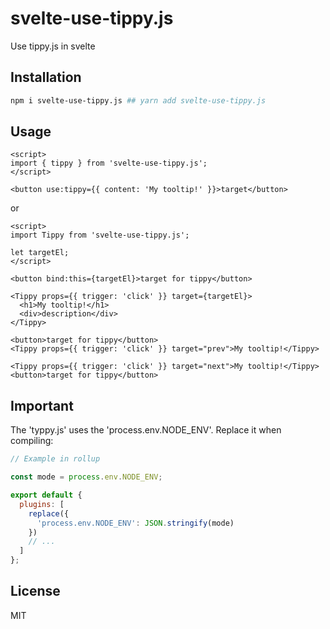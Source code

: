 # svelte-use-tippy.js

Use tippy.js in svelte

## Installation

```bash
npm i svelte-use-tippy.js ## yarn add svelte-use-tippy.js
```

## Usage

```svelte
<script>
import { tippy } from 'svelte-use-tippy.js';
</script>

<button use:tippy={{ content: 'My tooltip!' }}>target</button>
```

or

```svelte
<script>
import Tippy from 'svelte-use-tippy.js';

let targetEl;
</script>

<button bind:this={targetEl}>target for tippy</button>

<Tippy props={{ trigger: 'click' }} target={targetEl}>
  <h1>My tooltip!</h1>
  <div>description</div>
</Tippy>
```

```svelte
<button>target for tippy</button>
<Tippy props={{ trigger: 'click' }} target="prev">My tooltip!</Tippy>
```

```svelte
<Tippy props={{ trigger: 'click' }} target="next">My tooltip!</Tippy>
<button>target for tippy</button>
```

## Important

The 'typpy.js' uses the 'process.env.NODE_ENV'. Replace it when compiling:

```js
// Example in rollup

const mode = process.env.NODE_ENV;

export default {
  plugins: [
    replace({
      'process.env.NODE_ENV': JSON.stringify(mode)
    })
    // ...
  ]
};
```

## License

MIT
